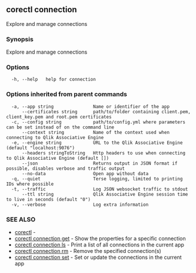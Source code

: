 ## corectl connection

Explore and manage connections

### Synopsis

Explore and manage connections

### Options

```
  -h, --help   help for connection
```

### Options inherited from parent commands

```
  -a, --app string               Name or identifier of the app
      --certificates string      path/to/folder containing client.pem, client_key.pem and root.pem certificates
  -c, --config string            path/to/config.yml where parameters can be set instead of on the command line
      --context string           Name of the context used when connecting to Qlik Associative Engine
  -e, --engine string            URL to the Qlik Associative Engine (default "localhost:9076")
      --headers stringToString   Http headers to use when connecting to Qlik Associative Engine (default [])
      --json                     Returns output in JSON format if possible, disables verbose and traffic output
      --no-data                  Open app without data
  -q, --quiet                    Terse logging, limited to printing IDs where possible
  -t, --traffic                  Log JSON websocket traffic to stdout
      --ttl string               Qlik Associative Engine session time to live in seconds (default "0")
  -v, --verbose                  Log extra information
```

### SEE ALSO

* [corectl](corectl.md)	 - 
* [corectl connection get](corectl_connection_get.md)	 - Show the properties for a specific connection
* [corectl connection ls](corectl_connection_ls.md)	 - Print a list of all connections in the current app
* [corectl connection rm](corectl_connection_rm.md)	 - Remove the specified connection(s)
* [corectl connection set](corectl_connection_set.md)	 - Set or update the connections in the current app

